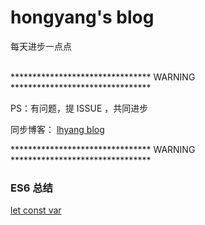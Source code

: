 # hongyang's blog
每天进步一点点

<br>
******************************** WARNING ********************************

PS：有问题，提 ISSUE ，共同进步

同步博客： <a href='https://hongyang515.github.io/'>lhyang blog</a>

******************************** WARNING ********************************

### ES6 总结
  <a href='./let/let.md'>let const var</a>